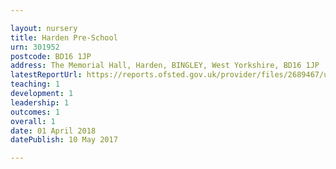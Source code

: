 ```yaml
---

layout: nursery
title: Harden Pre-School
urn: 301952
postcode: BD16 1JP
address: The Memorial Hall, Harden, BINGLEY, West Yorkshire, BD16 1JP
latestReportUrl: https://reports.ofsted.gov.uk/provider/files/2689467/urn/301952.pdf
teaching: 1
development: 1
leadership: 1
outcomes: 1
overall: 1
date: 01 April 2018 
datePublish: 10 May 2017

---
```

